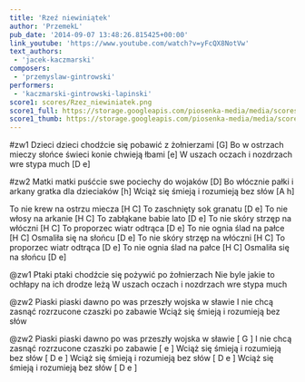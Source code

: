 ```yaml
---
title: 'Rzeź niewiniątek'
author: 'PrzemekL'
pub_date: '2014-09-07 13:48:26.815425+00:00'
link_youtube: 'https://www.youtube.com/watch?v=yFcQX8NotVw'
text_authors:
 - 'jacek-kaczmarski'
composers:
 - 'przemyslaw-gintrowski'
performers:
 - 'kaczmarski-gintrowski-lapinski'
score1: scores/Rzez_niewiniatek.png
score1_full: https://storage.googleapis.com/piosenka-media/media/scores/Rzez_niewiniatek.png
score1_thumb: https://storage.googleapis.com/piosenka-media/media/scores/Rzez_niewiniatek.png.180x0_q85_upscale.jpg
---
```


#zw1
 Dzieci dzieci chodźcie się pobawić z żołnierzami [G]
Bo w ostrzach mieczy słońce świeci konie chwieją łbami [e]
W uszach oczach i nozdrzach wre stypa much [D e]

#zw2
Matki matki puśćcie swe pociechy do wojaków [D]
Bo włócznie pałki i arkany gratka dla dzieciaków [h]
Wciąż się śmieją i rozumieją bez słów [A h]

To nie krew na ostrzu miecza [H C]
To zaschnięty sok granatu [D e]
To nie włosy na arkanie [H C]
To zabłąkane babie lato [D e]
To nie skóry strzęp na włóczni [H C]
To proporzec wiatr odtrąca [D e]
To nie ognia ślad na pałce [H C]
Osmaliła się na słońcu [D e]
To nie skóry strzęp na włóczni [H C]
To proporzec wiatr odtrąca [D e]
To nie ognia ślad na pałce [H C]
Osmaliła się na słońcu [D e]


@zw1
Ptaki ptaki chodźcie się pożywić po żołnierzach
Nie byle jakie to ochłapy na ich drodze leżą
W uszach oczach i nozdrzach wre stypa much

@zw2
Piaski piaski dawno po was przeszły wojska w sławie
I nie chcą zasnąć rozrzucone czaszki po zabawie
Wciąż się śmieją i rozumieją bez słów

@zw2
Piaski piaski dawno po was przeszły wojska w sławie [ G ]
I nie chcą zasnąć rozrzucone czaszki po zabawie [ e ]
Wciąż się śmieją i rozumieją bez słów [ D e ]
Wciąż się śmieją i rozumieją bez słów [ D e ]
Wciąż się śmieją i rozumieją bez słów [ D e ]